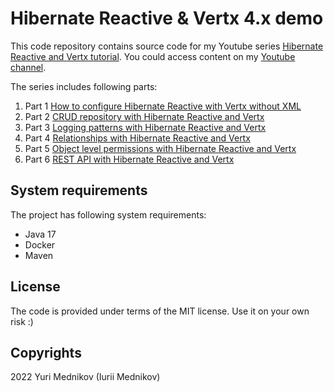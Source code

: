 # Hibernate Reactive & Vertx 4.x demo

This code repository contains source code for my Youtube series [Hibernate Reactive and Vertx tutorial](https://www.youtube.com/playlist?list=PLmix_4_TKSxTPLtQgxtg3k-sMJRfxk9Rk). You could access content on my [Youtube channel](https://www.youtube.com/channel/UCf0czvrSLAmFEO3469nCj9Q).

The series includes following parts:

1. Part 1 [How to configure Hibernate Reactive with Vertx without XML](https://youtu.be/Dsfvw5aSDGc)
2. Part 2 [CRUD repository with Hibernate Reactive and Vertx](https://youtu.be/VkNcdEJRlwc)
3. Part 3 [Logging patterns with Hibernate Reactive and Vertx](https://youtu.be/8Z76rCcnGKQ)
4. Part 4 [Relationships with Hibernate Reactive and Vertx](https://youtu.be/5kTlgcAI0A0)
5. Part 5 [Object level permissions with Hibernate Reactive and Vertx](https://youtu.be/zyVCOiEFrJ4)
6. Part 6 [REST API with Hibernate Reactive and Vertx](https://youtu.be/KQlp1XyFxYw)

## System requirements

The project has following system requirements:

- Java 17
- Docker
- Maven

## License

The code is provided under terms of the MIT license. Use it on your own risk :)

## Copyrights

2022 Yuri Mednikov (Iurii Mednikov)
